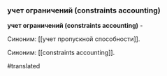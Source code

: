 ### учет ограничений (constraints accounting)

**учет ограничений (constraints accounting)** -

Синоним: [[учет пропускной способности]].

Синоним: [[constraints accounting]].

#translated
